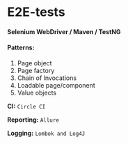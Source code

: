 # E2E-tests

#### Selenium WebDriver / Maven / TestNG

#### Patterns:
1. Page object
2. Page factory
3. Chain of Invocations
4. Loadable page/component
5. Value objects

**CI:** `Circle CI`

**Reporting:** `Allure`

**Logging:** `Lombok and Log4J`

